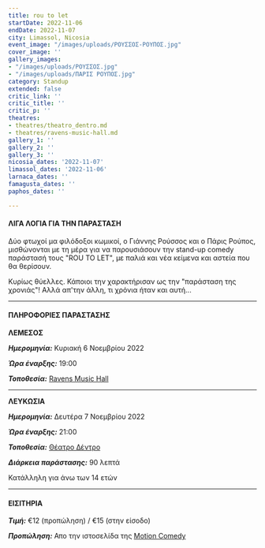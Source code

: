 ```yaml
---
title: rou to let
startDate: 2022-11-06
endDate: 2022-11-07
city: Limassol, Nicosia
event_image: "/images/uploads/ΡΟΥΣΣΟΣ-ΡΟΥΠΟΣ.jpg"
cover_image: ''
gallery_images:
- "/images/uploads/ΡΟΥΣΣΟΣ.jpg"
- "/images/uploads/ΠΑΡΙΣ ΡΟΥΠΟΣ.jpg"
category: Standup
extended: false
critic_link: ''
critic_title: ''
critic_p: ''
theatres:
- theatres/theatro_dentro.md
- theatres/ravens-music-hall.md
gallery_1: ''
gallery_2: ''
gallery_3: ''
nicosia_dates: '2022-11-07'
limassol_dates: '2022-11-06'
larnaca_dates: ''
famagusta_dates: ''
paphos_dates: ''

---
```

#### ΛΙΓΑ ΛΟΓΙΑ ΓΙΑ ΤΗΝ ΠΑΡΑΣΤΑΣΗ

Δύο φτωχοί μα φιλόδοξοι κωμικοί, ο Γιάννης Ρούσσος και ο Πάρις Ρούπος, μισθώνονται με τη μέρα για να παρουσιάσουν την stand-up comedy παράστασή τους "ROU TO LET", με παλιά και νέα κείμενα και αστεία που θα θερίσουν.

Κυρίως θύελλες. Κάποιοι την χαρακτήρισαν ως την "παράσταση της χρονιάς"! Αλλά απ'την άλλη, τι χρόνια ήταν και αυτή...

***

#### ΠΛΗΡΟΦΟΡΙΕΣ ΠΑΡΑΣΤΑΣΗΣ

**ΛΕΜΕΣΟΣ**

**_Ημερομηνία:_** Κυριακή 6 Νοεμβρίου 2022

**_Ώρα έναρξης:_** 19:00

**_Τοποθεσία:_** [Ravens Music Hall](?#map)

***

**ΛΕΥΚΩΣΙΑ**

**_Ημερομηνία:_** Δευτέρα 7 Νοεμβρίου 2022

**_Ώρα έναρξης:_** 21:00

**_Τοποθεσία:_** [Θέατρο Δέντρο](?#map)

**_Διάρκεια παράστασης:_** 90 λεπτά

Κατάλληλη για άνω των 14 ετών

***

#### ΕΙΣΙΤΗΡΙΑ

**_Τιμή:_** €12 (προπώληση) / €15 (στην είσοδο)

**_Προπώληση:_** Απο την ιστοσελίδα της [Motion Comedy](https://www.motioncomedy.com/paris-roupos-giannis-roussos "Motion Comedy")